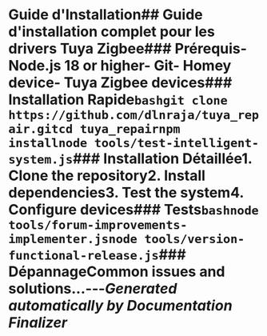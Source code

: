# Guide d'Installation## Guide d'installation complet pour les drivers Tuya Zigbee### Prérequis- Node.js 18 or higher- Git- Homey device- Tuya Zigbee devices### Installation Rapide```bashgit clone https://github.com/dlnraja/tuya_repair.gitcd tuya_repairnpm installnode tools/test-intelligent-system.js```### Installation Détaillée1. **Clone the repository**2. **Install dependencies**3. **Test the system**4. **Configure devices**### Tests```bashnode tools/forum-improvements-implementer.jsnode tools/version-functional-release.js```### DépannageCommon issues and solutions...---*Generated automatically by Documentation Finalizer*